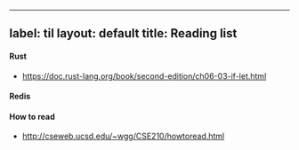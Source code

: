 
---
label: til
layout: default
title: Reading list 
---
#### Rust
- https://doc.rust-lang.org/book/second-edition/ch06-03-if-let.html
#### Redis 

#### How to read 
- http://cseweb.ucsd.edu/~wgg/CSE210/howtoread.html

